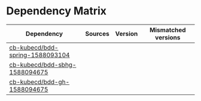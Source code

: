 # Dependency Matrix

Dependency | Sources | Version | Mismatched versions
---------- | ------- | ------- | -------------------
[cb-kubecd/bdd-spring-1588093104](https://github.com/cb-kubecd/bdd-spring-1588093104.git) |  | []() | 
[cb-kubecd/bdd-sbhg-1588094675](https://github.com/cb-kubecd/bdd-sbhg-1588094675.git) |  | []() | 
[cb-kubecd/bdd-gh-1588094675](https://github.com/cb-kubecd/bdd-gh-1588094675.git) |  | []() | 
